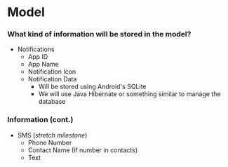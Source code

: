# Model


### What kind of information will be stored in the model?
* Notifications
    * App ID
    * App Name
    * Notification Icon
    * Notification Data
       * Will be stored using Android's SQLite
       * We will use Java Hibernate or something similar to manage the database


### Information (cont.) 
* SMS (*stretch milestone*)
    * Phone Number
    * Contact Name (If number in contacts)
    * Text

